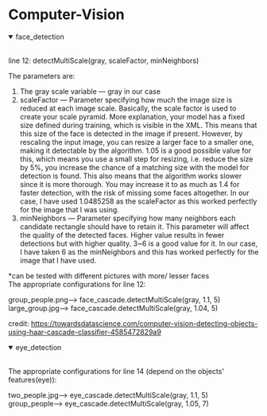 # Computer-Vision

<details open>
<summary>face_detection</summary>
<br>
  
line 12: detectMultiScale(gray, scaleFactor, minNeighbors)  
  
The parameters are:
1. The gray scale variable — gray in our case
2. scaleFactor — Parameter specifying how much the image size is reduced at each image scale. Basically, the scale factor is used to create your scale pyramid. More explanation, your model has a fixed size defined during training, which is visible in the XML. This means that this size of the face is detected in the image if present. However, by rescaling the input image, you can resize a larger face to a smaller one, making it detectable by the algorithm. 1.05 is a good possible value for this, which means you use a small step for resizing, i.e. reduce the size by 5%, you increase the chance of a matching size with the model for detection is found. This also means that the algorithm works slower since it is more thorough. You may increase it to as much as 1.4 for faster detection, with the risk of missing some faces altogether. In our case, I have used 1.0485258 as the scaleFactor as this worked perfectly for the image that I was using.
3. minNeighbors — Parameter specifying how many neighbors each candidate rectangle should have to retain it. This parameter will affect the quality of the detected faces. Higher value results in fewer detections but with higher quality. 3~6 is a good value for it. In our case, I have taken 6 as the minNeighbors and this has worked perfectly for the image that I have used.  
  
*can be tested with different pictures with more/ lesser faces  
The appropriate configurations for line 12:  
  
  group_people.png--> face_cascade.detectMultiScale(gray, 1.1, 5)  
  large_group.jpg--> face_cascade.detectMultiScale(gray, 1.04, 5)

credit: https://towardsdatascience.com/computer-vision-detecting-objects-using-haar-cascade-classifier-4585472829a9
  
</details>

<details open>
<summary>eye_detection</summary>
<br>
  
The appropriate configurations for line 14 (depend on the objects' features(eye)):
  
  two_people.jpg--> eye_cascade.detectMultiScale(gray, 1.1, 5)  
  group_people--> eye_cascade.detectMultiScale(gray, 1.05, 7)
  
</details>
